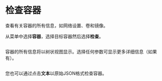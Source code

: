 # 检查容器

查看有关容器的所有信息，如网络设置、卷和镜像。

从菜单中选择**容器**，选择目标容器然后选择**检查**。

<figure><img src="../..//assets/2.15-docker_containers_container_inspect.gif" alt=""><figcaption></figcaption></figure>

容器的所有信息将以树状视图显示。选择任何参数可显示更多详细信息（如果有）。

<figure><img src="../..//assets/2.15-docker_containers_container_inspect.png" alt=""><figcaption></figcaption></figure>

您也可以通过点击**文本**以原始JSON格式检查容器。

<figure><img src="../..//assets/2.15-docker_containers_container_inspect_text.png" alt=""><figcaption></figcaption></figure>
